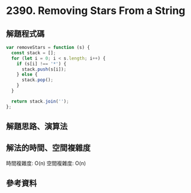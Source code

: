 # 2390. Removing Stars From a String

## 解題程式碼

```javascript
var removeStars = function (s) {
  const stack = [];
  for (let i = 0; i < s.length; i++) {
    if (s[i] !== '*') {
      stack.push(s[i]);
    } else {
      stack.pop();
    }
  }

  return stack.join('');
};
```

## 解題思路、演算法

## 解法的時間、空間複雜度

時間複雜度: O(n)
空間複雜度: O(n)

## 參考資料
